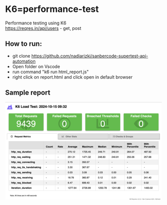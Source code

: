 # K6=performance-test
Performance testing using K6\
https://reqres.in/api/users  - get, post

## How to run:
* git clone https://github.com/nadiarizki/sanbercode-supertest-api-automation
* Open folder on Vscode
* run command "k6 run html_report.js"
* right click on report.html and click open in default browser

## Sample report
![HTML Report](sample_report.png)
